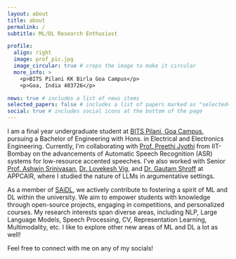 ```yaml
---
layout: about
title: about
permalink: /
subtitle: ML/DL Research Enthusiast

profile:
  align: right
  image: prof_pic.jpg
  image_circular: true # crops the image to make it circular
  more_info: >
    <p>BITS Pilani KK Birla Goa Campus</p>
    <p>Goa, India 403726</p>

news: true # includes a list of news items
selected_papers: false # includes a list of papers marked as "selected={true}"
social: true # includes social icons at the bottom of the page
---
```


I am a final year undergraduate student at [BITS Pilani, Goa Campus](https://www.bits-pilani.ac.in/goa/), pursuing a Bachelor of Engineering with Hons. in Electrical and Electronics Engineering. Currently, I'm collaborating with [Prof. Preethi Jyothi](https://www.cse.iitb.ac.in/~pjyothi/) from IIT-Bombay on the advancements of Automatic Speech Recognition (ASR) systems for low-resource accented speeches. I've also worked with Senior [Prof. Ashwin Srinivasan](https://www.bits-pilani.ac.in/goa/ashwin-srinivasan/), [Dr. Lovekesh Vig](https://sites.google.com/site/lovekeshhome/), and [Dr. Gautam Shroff](https://www.tcs.com/insights/authors/gautamshroff) at APPCAIR, where I studied the nature of LLMs in argumentative settings.

As a member of [SAiDL](https://www.saidl.in/), we actively contribute to fostering a spirit of ML and DL within the university. We aim to empower students with knowledge through open-source projects, engaging in competitions, and personalized courses. My research interests span diverse areas, including NLP, Large Language Models, Speech Processing, CV, Representation Learning, Multimodality, etc. I like to explore other new areas of ML and DL a lot as well!

Feel free to connect with me on any of my socials!
